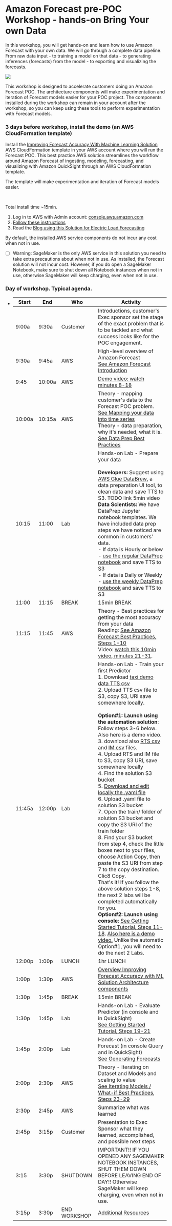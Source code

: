# Amazon Forecast pre-POC Workshop - hands-on Bring Your own Data

In this workshop, you will get hands-on and learn how to use Amazon Forecast with your own data.  We will go through a complete data pipeline.  From raw data input - to training a model on that data - to generating inferences (forecasts) from the model - to exporting and visualizing the forecasts.  

![](https://amazon-forecast-samples.s3-us-west-2.amazonaws.com/common/images/forecast_overview.png)

This workshop is designed to accelerate customers doing an Amazon Forecast POC.  The architecture components will make experimentation and iteration of Forecast models easier for your POC project.  The components installed during the workshop can remain in your account after the workshop, so you can keep using these tools to perform experimentation with Forecast models. <br>


### 3 days before workshop, install the demo (an AWS CloudFormation template)  
Install the [Improving Forecast Accuracy With Machine Learning Solution](https://aws.amazon.com/solutions/implementations/improving-forecast-accuracy-with-machine-learning/) AWS CloudFormation template in your AWS account where you will run the Forecast POC.  This best practice AWS solution streamlines the workflow around Amazon Forecast of ingesting, modeling, forecasting, and visualizing with Amazon QuickSight through an AWS CloudFormation template.

The template will make experimentation and iteration of Forecast models easier.

<br>

Total install time ~15min.

1. Log in to AWS with Admin account:  [console.aws.amazon.com](https://github.com/aws-samples/amazon-forecast-samples/blob/master/workshops/pre_POC_workshop/console.aws.amazon.com)
2. [Follow these instructions](https://github.com/aws-samples/amazon-forecast-samples/blob/master/workshops/pre_POC_workshop/install-forecast-solution.md)
3. Read the [Blog using this Solution for Electric Load Forecasting](https://aws.amazon.com/blogs/industries/short-term-electric-load-forecasting-with-amazon-forecast/)

By default, the installed AWS service components do not incur any cost when not in use.  

- [ ] Warning:  SageMaker is the only AWS service in this solution you need to take extra precautions about when not in use.  As installed, the Forecast solution will not incur cost.  However, if you do open a SageMaker Notebook, make sure to shut down all Notebook instances when not in use, otherwise SageMaker will keep charging, even when not in use.



### Day of workshop.  Typical agenda.

- | **Start** | **End** | Who          | **Activity**                                                 |
  | --------- | ------- | ------------ | ------------------------------------------------------------ |
  | 9:00a     | 9:30a   | Customer     | Introductions, customer's Exec sponsor set the stage of the exact problem that is to be tackled and what success looks like for the POC engagement. |
  | 9:30a     | 9:45a   | AWS          | High-level overview of Amazon Forecast<br />[See Amazon Forecast Introduction](https://github.com/aws-samples/amazon-forecast-samples/blob/master/ForecastCheatSheet.md#intro) |
  | 9:45      | 10:00a  | AWS          | [Demo video: watch minutes 8-18](https://www.youtube.com/watch?v=K7MaDbn8_l0) |
  | 10:00a    | 10:15a  | AWS          | Theory - mapping customer's data to the Forecast POC problem. [See Mapping your data into time series](https://github.com/aws-samples/amazon-forecast-samples/blob/master/ForecastCheatSheet.md#mapping)<br />Theory - data preparation, why it's needed, what it is.  [See Data Prep Best Practices](https://github.com/aws-samples/amazon-forecast-samples/blob/master/ForecastCheatSheet.md#dataprep) |
  | 10:15     | 11:00   | Lab          | Hands-on Lab - Prepare your data <br/><br />**Developers:**  Suggest using [AWS Glue DataBrew](https://aws.amazon.com/glue/features/databrew/), a data preparation UI tool, to clean data and save TTS to S3.  TODO link 5min video<br />**Data Scientists:**  We have DataPrep Jupyter notebook templates.  We have included data prep steps we have noticed are common in customers' data.<br />- If data is Hourly or below - [use the regular DataPrep notebook](https://github.com/aws-samples/amazon-forecast-samples/blob/master/workshops/pre_POC_workshop/1.Getting_Data_Ready_nytaxi.ipynb) and save TTS to S3<br /> - If data is Daily or Weekly - [use the weekly DataPrep notebook](https://github.com/aws-samples/amazon-forecast-samples/blob/master/workshops/pre_POC_workshop/1.Getting_Data_Ready_nytaxi_weekly.ipynb) and save TTS to S3 |
  | 11:00     | 11:15   | BREAK        | 15min BREAK                                                  |
  | 11:15     | 11:45   | AWS          | Theory - Best practices for getting the most accuracy from your data <br />Reading: [See Amazon Forecast Best Practices, Steps 1-10](https://github.com/aws-samples/amazon-forecast-samples/blob/master/ForecastCheatSheet.md#bestpractice)<br />Video: [watch this 10min video, minutes 21-31](https://www.youtube.com/watch?v=K7MaDbn8_l0). |
  | 11:45a    | 12:00p  | Lab          | Hands-on Lab - Train your first Predictor<br />1. Download [taxi demo data TTS csv](https://amazon-forecast-samples.s3.amazonaws.com/automation_solution/demo-nyctaxi/nyctaxi_weather_auto.csv)<br />2. Upload TTS csv file to S3, copy S3, URI save somewhere locally.<br /><br />**Option#1:  Launch using the automation solution**:<br />Follow steps 3-6 below.  Also here is a demo video. <br />3. download also [RTS  csv](https://amazon-forecast-samples.s3-us-west-2.amazonaws.com/automation_solution/demo-nyctaxi/nyctaxi_weather_auto.related.csv) and [IM csv](https://amazon-forecast-samples.s3-us-west-2.amazonaws.com/automation_solution/demo-nyctaxi/nyctaxi_weather_auto.metadata.csv) files. <br />4. Upload RTS and IM file to S3, copy S3 URI, save somewhere locally<br />4. Find the solution S3 bucket<br />5. [Download and edit locally the .yaml file](https://github.com/aws-samples/amazon-forecast-samples/blob/master/workshops/pre_POC_workshop/forecast-defaults.yaml)<br />6. Upload .yaml file to solution S3 bucket <br />7. Open the train/ folder of solution S3 bucket and copy the S3 URI of the train folder<br />8. Find your S3 bucket from step 4, check the little boxes next to your files, choose Action Copy, then paste the S3 URI from step 7 to the copy destination.  Clic8 Copy.<br />That's it!  If you follow the above solution steps 1-8, the next 2 labs will be completed automatically for you.<br />**Option#2: Launch using console**:  [See Getting Started Tutorial, Steps 11-18](https://github.com/aws-samples/amazon-forecast-samples/blob/master/ForecastCheatSheet.md#tutorial).  [Also here is a demo video.](https://amazon-forecast-samples.s3-us-west-2.amazonaws.com/demo_videos/train_predictor.mp4)  Unlike the automatic Option#1, you will need to do the next 2 Labs. |
  | 12:00p    | 1:00p   | LUNCH        | 1hr LUNCH<br />                                              |
  | 1:00p     | 1:30p   | AWS          | [Overview Improving Forecast Accuracy with ML Solution Architecture components](https://github.com/aws-samples/amazon-forecast-samples/blob/master/workshops/pre_POC_workshop/install-forecast-solution.md) |
  | 1:30p     | 1:45p   | BREAK        | 15min BREAK                                                  |
  | 1:30p     | 1:45p   | Lab          | Hands-on Lab - Evaluate Predictor (in console and in QuickSight)<br />[See Getting Started Tutorial, Steps 19-21](https://github.com/aws-samples/amazon-forecast-samples/blob/master/ForecastCheatSheet.md#tutorial) |
  | 1:45p     | 2:00p   | Lab          | Hands-on Lab - Create Forecast (in console Query and in QuickSight)<br />[See Generating Forecasts](https://github.com/aws-samples/amazon-forecast-samples/blob/master/ForecastCheatSheet.md#forecastinference) |
  | 2:00p     | 2:30p   | AWS          | Theory -  Iterating on Dataset and Models and scaling to value<br />[See Iterating Models / What-if Best Practices, Steps 23-29](https://github.com/aws-samples/amazon-forecast-samples/blob/master/ForecastCheatSheet.md#iteratebp)<br /> |
  | 2:30p     | 2:45p   | AWS          | Summarize what was learned                                   |
  | 2:45p     | 3:15p   | Customer     | Presentation to Exec Sponsor what they learned, accomplished, and possible next steps |
  | 3:15      | 3:30p   | SHUTDOWN     | IMPORTANT!! IF YOU OPENED ANY SAGEMAKER NOTEBOOK INSTANCES, SHUT THEM DOWN BEFORE LEAVING END OF DAY!!  Otherwise SageMaker will keep charging, even when not in use. |
  | 3:15p     | 3:30p   | END WORKSHOP | [Additional Resources](https://github.com/aws-samples/amazon-forecast-samples/blob/master/ForecastCheatSheet.md#notebooks) |

